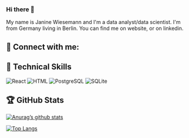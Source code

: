 <!-- Add a creative header -->
<!-- [![Header](https://raw.githubusercontent.com/MartinHeinz/<OWNER>/<OWNER>/readme_header.png "Header")](https://some-url.dev/) -->


### Hi there 👋
My name is Janine Wiesemann and I'm a data analyst/data scientist. I'm from Germany living in Berlin. You can find me on website, or on linkedin.

<!--
**JeanneDuPre/JeanneDuPre** is a ✨ _special_ ✨ repository because its `README.md` (this file) appears on your GitHub profile.

Here are some ideas to get you started:

- 🔭 I’m currently working on ...
- 🌱 I’m currently learning ...
- 👯 I’m looking to collaborate on ...
- 🤔 I’m looking for help with ...
- 💬 Ask me about ...
- 📫 How to reach me: ...
- 😄 Pronouns: ...
- ⚡ Fun fact: ...
## twitter logo
<a href=”"><img align=”left” src=”https://raw.githubusercontent.com/deepajarout/deepajarout/main/5296514_bird_tweet_twitter_twitter logo_icon.png” alt=”Janine Wiesemann| Linkedin” width=”35px”/></a>
-->
## 🤝 Connect with me:
<!-- Linkedin Link -->
<!-- <a href=""><img align="left" src="https://raw.githubusercontent.com/jeannedupre/jeannedupre/main/" alt="Janine Wiesemann | Linkedin" width="35px"/></a> -->
<!-- Gmail Link -->
<!-- <a href="mailto:jwiesema@gmail.com"><img align="left" src="https://raw.githubusercontent.com/jeannedupre/jeannedupre/main/" width="35px"/></a> -->

## 🥋 Technical Skills
<!-- Skills to take from shields.io -->
<img alt="React" src="https://img.shields.io/badge/react-%2320232a.svg?style=for-the-badge&logo=react&logoColor=%2361DAFB"/>
<img alt="HTML" src="https://img.shields.io/badhe/Code-HTML5-informational?style=flat&logo=HTML5&color=E34F26"/>
<img alt="PostgreSQL" src="https://img.shields.io/badge/Code-PostgreSQL-informational?style=flat&logo=PostgreSQL&color=336791"/>
<img alt="SQLite" src="https://img.shields.io/badge/Code-SQLite-informational?style?flat&logo=SQLite&color=003B57"/>

<!-- style Bootstrap, style CSS3 -->
<!-- Tools Git, Tools GitHub, Tools github -->

## 🏆 GitHub Stats
[![Anurag’s github stats](https://github-readme-stats.vercel.app/api?username=jeannedupre&show_icons=true&theme=dark)](https://github.com/jeannedupre)

[![Top Langs](https://github-readme-stats.vercel.app/api/top-langs/?username=jeannedupre&layout=compact)](https://github.com/jeannedupre)

<!-- How to add visitors? -->